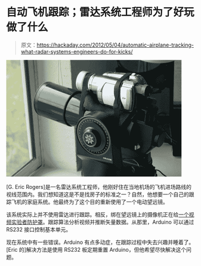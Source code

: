 # 自动飞机跟踪；雷达系统工程师为了好玩做了什么

> 原文：<https://hackaday.com/2012/05/04/automatic-airplane-tracking-what-radar-systems-engineers-do-for-kicks/>

![](img/fcf4b0a11f32f09be0e08d52f1e78eda.png "SONY DSC")

[G. Eric Rogers]是一名雷达系统工程师，他刚好住在当地机场的飞机进场路线的视线范围内。我们想知道这是不是找房子的标准之一？自然，他想要一个自己的跟踪飞机的家庭系统。他最终为了这个目的重新使用了一个电动望远镜。

该系统实际上并不使用雷达进行跟踪。相反，绑在望远镜上的摄像机正在给[一个视频实验者防护罩](http://hackaday.com/2011/03/24/video-experimenter-shield/)。跟踪算法分析视频并推断矢量数据。从那里，Arduino 可以通过 RS232 接口控制基本单元。

现在系统中有一些错误。Arduino 有点多动症，在跟踪过程中失去兴趣并睡着了。[Eric 的]解决方法是使用 RS232 板定期重置 Arduino，但他希望尽快解决这个问题。